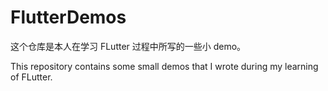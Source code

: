 # FlutterDemos



这个仓库是本人在学习 FLutter 过程中所写的一些小 demo。



This repository contains some small demos that I wrote during my learning of FLutter.